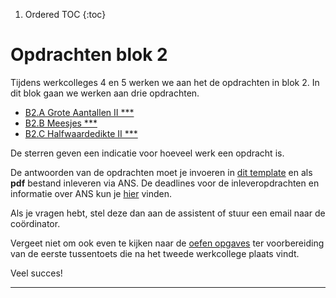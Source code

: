 1. Ordered TOC
{:toc}

# Opdrachten blok 2

Tijdens werkcolleges 4 en 5 werken we aan het de opdrachten in blok 2. 
In dit blok gaan we werken aan drie opdrachten. 

* <a href="#B2.A">B2.A Grote Aantallen II ***</a>
* <a href="#B2.B">B2.B Meesjes *** </a>
* <a href="#B2.C">B2.C Halfwaardedikte II ***</a>


De sterren geven een indicatie voor hoeveel werk een opdracht is. 


De antwoorden van de opdrachten moet je invoeren in [dit template](InlevertemplateBlok2.docx) en als **pdf** bestand inleveren via ANS. De deadlines voor de inleveropdrachten en informatie over ANS kun je [hier](/start/inleveropdrachten) vinden.


Als je vragen hebt, stel deze dan aan de assistent of stuur een email naar de coördinator.

Vergeet niet om ook even te kijken naar de [oefen opgaves](/tussentoets-ii/oefenopgaves) ter voorbereiding van de eerste tussentoets die na het tweede werkcollege plaats vindt.

Veel succes! 

*****